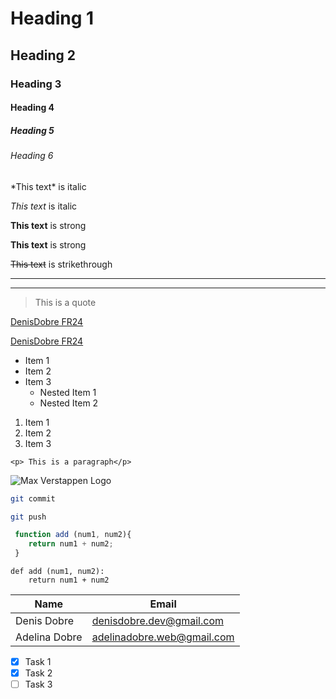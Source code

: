 <!-- Headings -->
# Heading 1
## Heading 2
### Heading 3
#### Heading 4
##### Heading 5
###### Heading 6

<!-- Italics -->
\*This text\* is italic

_This text_ is italic

<!-- Strong -->
**This text** is strong

__This text__ is strong

<!-- Strikethrough -->
~~This text~~ is strikethrough

<!-- Horizontal Rule -->

---
___

<!-- Blockquote -->
> This is a quote

<!-- Links -->
[DenisDobre FR24](https://www.flightradar24.com/46,25/7)

[DenisDobre FR24](https://www.flightradar24.com/46,25/7 "AVIOANE PE CER")

<!-- Unordered List -->
* Item 1
* Item 2
* Item 3
    * Nested Item 1
    * Nested Item 2

<!-- Ordered ListL -->
1. Item 1
1. Item 2
1. Item 3

<!-- Inline Code Block -->
`<p> This is a paragraph</p>`

<!-- Image -->
![Max Verstappen Logo](https://www.sportvideos.tv/wp-content/uploads/2017/04/QMD2bm6P9LM.jpg)

<!-- Github Markdown -->

<!-- Code Blocks -->
```bash
git commit

git push
```

```javascript
 function add (num1, num2){
    return num1 + num2;
 }
```

```phyton
def add (num1, num2):
    return num1 + num2
```

<!-- Table -->
| Name            | Email                          |
| -----------     | -----------                    |
| Denis Dobre     | denisdobre.dev@gmail.com       |
| Adelina Dobre   | adelinadobre.web@gmail.com     |

<!-- Task Lists -->
* [X] Task 1
* [X] Task 2
* [ ] Task 3
